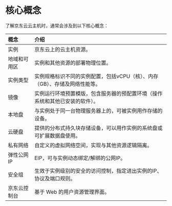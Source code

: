# 核心概念
了解京东云云主机时，通常会涉及到以下核心概念：

概念|介绍
:---|:---
实例| 京东云上的云主机资源。
地域和可用区|实例和其他资源的部署物理位置。
实例类型|实例规格标识不同的实例配置，包括vCPU（核）、内存（GB）、存储及网络性能等。
镜像|实例运行环境预置模版，包含服务器的预配置环境（操作系统和其他已安装的软件）。
本地盘|与实例处于同一台物理服务器上的，可被实例用作存储的设备。
云硬盘|提供的分布式持久块存储设备，可以用作实例的系统盘或可扩展数据盘使用。
私有网络|自定义的虚拟网络空间，实现与其他资源逻辑隔离。
弹性公网IP|EIP，可与实例动态绑定/解绑的公网IP。
安全组|生效于实例级别的安全的访问控制，指定进出实例的IP、协议及端口规则。
京东云控制台|基于 Web 的用户资源管理界面。


